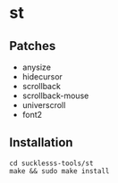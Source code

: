 # st #

## Patches ##

- anysize
- hidecursor
- scrollback
- scrollback-mouse
- universcroll
- font2

## Installation ##

```
cd sucklesss-tools/st
make && sudo make install
```

